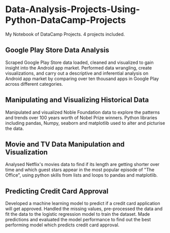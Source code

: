 # Data-Analysis-Projects-Using-Python-DataCamp-Projects
My Notebook of DataCamp Projects. 4 projects included.

<b>Google Play Store Data Analysis</b><br>
--------------------------------------
Scraped Google Play Store data loaded, cleaned and visualized to gain insight into the Android app market. Performed data wrangling, create visualizations, and carry out a descriptive and inferential analysis on Android app market by comparing over ten thousand apps in Google Play across different categories.

<b>Manipulating and Visualizing Historical Data</b><br>
--------------------------------------------------
Manipulated and visualized Noble Foundation data to explore the patterns and trends over 100 years worth of Nobel Prize winners. Python libraries including pandas, Numpy, seaborn and matplotlib used to alter and picturise the data.

<b>Movie and TV Data Manipulation and Visualization</b><br>
-------------------------------------
Analysed Netflix's movies data to find if its length are getting shorter over time and which guest stars appear in the most popular episode of "The Office", using python skills from lists and loops to pandas and matplotlib.

<b>Predicting Credit Card Approval</b><br>
----------------------------
Developed a machine learning model to predict if a credit card application will get approved. Handled the missing values, pre-processed the data and fit the data to the logistic regression model to train the dataset. Made predictions and evaluated the model performance to find out the best performing model which predicts credit card approval.
